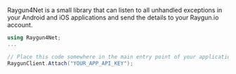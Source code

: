 Raygun4Net is a small library that can listen to all unhandled exceptions in your Android and iOS applications and send the details to your Raygun.io account.

```csharp
using Raygun4Net;
...

// Place this code somewhere in the main entry point of your application.
RaygunClient.Attach("YOUR_APP_API_KEY");
```
